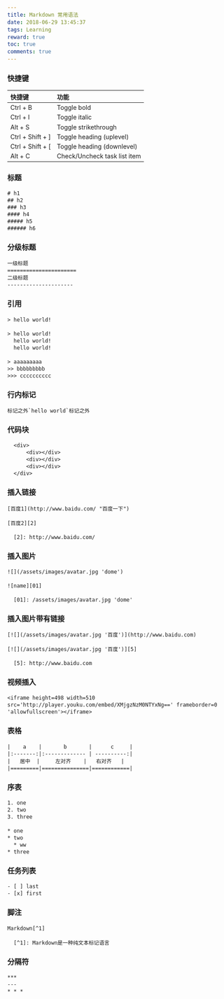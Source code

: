 ```yaml
---
title: Markdown 常用语法
date: 2018-06-29 13:45:37
tags: Learning
reward: true
toc: true
comments: true
---
```

### 快捷键

| 快捷键              |  功能                         |
|:-------------------|:-----------------------------|
| Ctrl + B           |  Toggle bold                 |
| Ctrl + I           |  Toggle italic               |
| Alt + S            |  Toggle strikethrough        |
| Ctrl + Shift + ]   |  Toggle heading (uplevel)    |
| Ctrl + Shift + [   |  Toggle heading (downlevel)  |
| Alt + C            |  Check/Uncheck task list item|
<!-- more -->

### 标题

    # h1
    ## h2
    ### h3
    #### h4
    ##### h5
    ###### h6

### 分级标题

    一级标题
    ======================
    二级标题
    ---------------------

### 引用

    > hello world!

    > hello world!
      hello world!
      hello world!

    > aaaaaaaaa
    >> bbbbbbbbb
    >>> cccccccccc  

### 行内标记

    标记之外`hello world`标记之外

### 代码块

```
  <div>
      <div></div>
      <div></div>
      <div></div>
  </div>
```

### 插入链接

    [百度1](http://www.baidu.com/ "百度一下")

    [百度2][2]

      [2]: http://www.baidu.com/

### 插入图片

    ![](/assets/images/avatar.jpg 'dome')

    ![name][01]

      [01]: /assets/images/avatar.jpg 'dome'

### 插入图片带有链接

    [![](/assets/images/avatar.jpg '百度')](http://www.baidu.com)

    [![](/assets/images/avatar.jpg '百度')][5]

      [5]: http://www.baidu.com

### 视频插入

    <iframe height=498 width=510 src='http://player.youku.com/embed/XMjgzNzM0NTYxNg==' frameborder=0 'allowfullscreen'></iframe>

### 表格

    |    a    |       b       |      c     |
    |:-------:|:------------- | ----------:|
    |   居中  |     左对齐    |   右对齐   |
    |=========|===============|============|

### 序表

    1. one
    2. two
    3. three

    * one
    * two
      * ww
    * three

### 任务列表

    - [ ] last
    - [x] first

### 脚注

    Markdown[^1]

      [^1]: Markdown是一种纯文本标记语言

### 分隔符

    ***
    ---
    * * *
